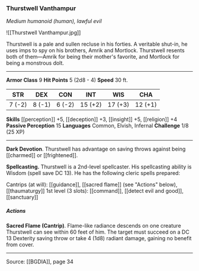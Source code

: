 ### Thurstwell Vanthampur
_Medium humanoid (human), lawful evil_

![[Thurstwell Vanthampur.jpg]]

Thurstwell is a pale and sullen recluse in his forties. A veritable shut-in, he uses imps to spy on his brothers, Amrik and Mortlock. Thurstwell resents both of them—Amrik for being their mother's favorite, and Mortlock for being a monstrous dolt.





---

**Armor Class** 9
**Hit Points** 5 (2d8 - 4)
**Speed** 30 ft.

| STR     | DEX     | CON     | INT     | WIS     | CHA     |
|---------|---------|---------|---------|---------|---------|
| 7 (-2) | 8 (-1) | 6 (-2) | 15 (+2) | 17 (+3) | 12 (+1) |

**Skills** [[perception]] +5, [[deception]] +3, [[insight]] +5, [[religion]] +4
**Passive Perception** 15
**Languages** Common, Elvish, Infernal
**Challenge** 1/8 (25 XP)

---

**Dark Devotion**. Thurstwell has advantage on saving throws against being [[charmed]] or [[frightened]].

**Spellcasting.** Thurstwell is a 2nd-level spellcaster. His spellcasting ability is Wisdom (spell save DC 13). He has the following cleric spells prepared:

Cantrips (at will): [[guidance]], [[sacred flame]] (see "Actions" below), [[thaumaturgy]]
1st level (3 slots): [[command]], [[detect evil and good]], [[sanctuary]]

##### Actions
**Sacred Flame (Cantrip)**. Flame-like radiance descends on one creature Thurstwell can see within 60 feet of him. The target must succeed on a DC 13 Dexterity saving throw or take 4 (1d8) radiant damage, gaining no benefit from cover.


---

Source: [[BGDIA]], page 34